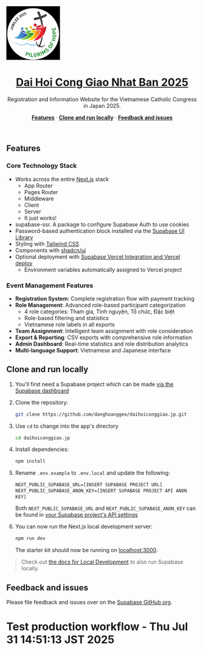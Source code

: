 <a href="https://daihoiconggiao.jp/">
  <img alt="Dai Hoi Cong Giao Nhat Ban 2025" src="public/Jubilee2025.png">
  <h1 align="center">Dai Hoi Cong Giao Nhat Ban 2025</h1>
</a>

<p align="center">
 Registration and Information Website for the Vietnamese Catholic Congress in Japan 2025.
</p>

<p align="center">
  <a href="#features"><strong>Features</strong></a> ·
  <a href="#clone-and-run-locally"><strong>Clone and run locally</strong></a> ·
  <a href="#feedback-and-issues"><strong>Feedback and issues</strong></a>
</p>
<br/>

## Features

### Core Technology Stack
- Works across the entire [Next.js](https://nextjs.org) stack
  - App Router
  - Pages Router
  - Middleware
  - Client
  - Server
  - It just works!
- supabase-ssr. A package to configure Supabase Auth to use cookies
- Password-based authentication block installed via the [Supabase UI Library](https://supabase.com/ui/docs/nextjs/password-based-auth)
- Styling with [Tailwind CSS](https://tailwindcss.com)
- Components with [shadcn/ui](https://ui.shadcn.com/)
- Optional deployment with [Supabase Vercel Integration and Vercel deploy](#deploy-your-own)
  - Environment variables automatically assigned to Vercel project

### Event Management Features
- **Registration System**: Complete registration flow with payment tracking
- **Role Management**: Advanced role-based participant categorization
  - 4 role categories: Tham gia, Tình nguyện, Tổ chức, Đặc biệt
  - Role-based filtering and statistics
  - Vietnamese role labels in all exports
- **Team Assignment**: Intelligent team assignment with role consideration
- **Export & Reporting**: CSV exports with comprehensive role information
- **Admin Dashboard**: Real-time statistics and role distribution analytics
- **Multi-language Support**: Vietnamese and Japanese interface

## Clone and run locally

1. You'll first need a Supabase project which can be made [via the Supabase dashboard](https://database.new)

2. Clone the repository:
   ```bash
   git clone https://github.com/danghoanggeo/daihoiconggiao.jp.git
   ```

3. Use `cd` to change into the app's directory

   ```bash
   cd daihoiconggiao.jp
   ```

4. Install dependencies:
   ```bash
   npm install
   ```

5. Rename `.env.example` to `.env.local` and update the following:

   ```
   NEXT_PUBLIC_SUPABASE_URL=[INSERT SUPABASE PROJECT URL]
   NEXT_PUBLIC_SUPABASE_ANON_KEY=[INSERT SUPABASE PROJECT API ANON KEY]
   ```

   Both `NEXT_PUBLIC_SUPABASE_URL` and `NEXT_PUBLIC_SUPABASE_ANON_KEY` can be found in [your Supabase project's API settings](https://supabase.com/dashboard/project/_?showConnect=true)

6. You can now run the Next.js local development server:

   ```bash
   npm run dev
   ```

   The starter kit should now be running on [localhost:3000](http://localhost:3000/).

> Check out [the docs for Local Development](https://supabase.com/docs/guides/getting-started/local-development) to also run Supabase locally.

## Feedback and issues

Please file feedback and issues over on the [Supabase GitHub org](https://github.com/supabase/supabase/issues/new/choose).
# Test production workflow - Thu Jul 31 14:51:13 JST 2025

